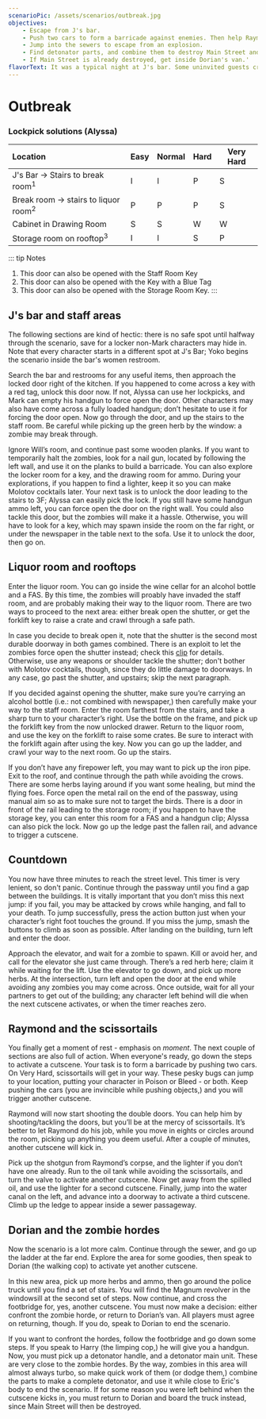 ```yaml
---
scenarioPic: /assets/scenarios/outbreak.jpg
objectives:
    - Escape from J's bar.
    - Push two cars to form a barricade against enemies. Then help Raymond open a gate.
    - Jump into the sewers to escape from an explosion.
    - Find detonator parts, and combine them to destroy Main Street and stop the zombie hordes.
    - If Main Street is already destroyed, get inside Dorian's van.'
flavorText: It was a typical night at J's bar. Some uninvited guests crashed the party. Our race for survival was just beginning...
---
```

# Outbreak

<ScenarioOverviewCard/>

### Lockpick solutions (Alyssa)

Location|Easy|Normal|Hard|Very Hard
:---|---|---|---|---
J's Bar &#8594; Stairs to break room<sup>1</sup>|I|I|P|S
Break room &#8594; stairs to liquor room<sup>2</sup>|P|P|P|S
Cabinet in Drawing Room|S|S|W|W
Storage room on rooftop<sup>3</sup>|I|I|S|P

::: tip Notes
1. This door can also be opened with the Staff Room Key
2. This door can also be opened with the Key with a Blue Tag
3. This door can also be opened with the Storage Room Key.
:::

## J's bar and staff areas

The following sections are kind of hectic: there is no safe spot until halfway through the scenario, save for a locker non-Mark characters may hide in. Note that every character starts in a different spot at J's Bar; Yoko begins the scenario inside the bar's women restroom.

Search the bar and restrooms for any useful items, then approach the locked door right of the kitchen. If you happened to come across a key with a red tag, unlock this door now. If not, Alyssa can use her lockpicks, and Mark can empty his handgun to force open the door. Other characters may also have come across a fully loaded handgun; don’t hesitate to use it for forcing the door open. Now go through the door, and up the stairs to the staff room. Be careful while picking up the green herb by the window: a zombie may break through.

Ignore Will’s room, and continue past some wooden planks. If you want to temporarily halt the zombies, look for a nail gun, located by following the left wall, and use it on the planks to build a barricade. You can also explore the locker room for a key, and the drawing room for ammo. During your explorations, if you happen to find a lighter, keep it so you can make Molotov cocktails later. Your next task is to unlock the door leading to the stairs to 3F; Alyssa can easily pick the lock. If you still have some handgun ammo left, you can force open the door on the right wall. You could also tackle this door, but the zombies will make it a hassle. Otherwise, you will have to look for a key, which may spawn inside the room on the far right, or under the newspaper in the table next to the sofa. Use it to unlock the door, then go on.

## Liquor room and rooftops

Enter the liquor room. You can go inside the wine cellar for an alcohol bottle and a FAS. By this time, the zombies will proably have invaded the staff room, and are probably making their way to the liquor room. There are two ways to proceed to the next area: either break open the shutter, or get the forklift key to raise a crate and crawl through a safe path.

In case you decide to break open it, note that the shutter is the second most durable doorway in both games combined. There is an exploit to let the zombies force open the shutter instead; check this [clip](https://clips.twitch.tv/ObliqueYummyPieDoritosChip) for details. Otherwise, use any weapons or shoulder tackle the shutter; don't bother with Molotov cocktails, though, since they do little damage to doorways. In any case, go past the shutter, and upstairs; skip the next paragraph.

If you decided against opening the shutter, make sure you’re carrying an alcohol bottle (i.e.: not combined with newspaper,) then carefully make your way to the staff room. Enter the room farthest from the stairs, and take a sharp turn to your character’s right. Use the bottle on the frame, and pick up the forklift key from the now unlocked drawer. Return to the liquor room, and use the key on the forklift to raise some crates. Be sure to interact with the forklift again after using the key. Now you can go up the ladder, and crawl your way to the next room. Go up the stairs.

If you don’t have any firepower left, you may want to pick up the iron pipe. Exit to the roof, and continue through the path while avoiding the crows. There are some herbs laying around if you want some healing, but mind the flying foes. Force open the metal rail on the end of the passway, using manual aim so as to make sure not to target the birds. There is a door in front of the rail leading to the storage room; if you happen to have the storage key, you can enter this room for a FAS and a handgun clip; Alyssa can also pick the lock. Now go up the ledge past the fallen rail, and advance to trigger a cutscene.

## Countdown

You now have three minutes to reach the street level. This timer is very lenient, so don't panic. Continue through the passway until you find a gap between the buildings. It is vitally important that you don’t miss this next jump: if you fail, you may be attacked by crows while hanging, and fall to your death. To jump successfully, press the action button just when your character’s right foot touches the ground. If you miss the jump, smash the buttons to climb as soon as possible. After landing on the building, turn left and enter the door.

Approach the elevator, and wait for a zombie to spawn. Kill or avoid her, and call for the elevator she just came through. There’s a red herb here; claim it while waiting for the lift. Use the elevator to go down, and pick up more herbs. At the intersection, turn left and open the door at the end while avoiding any zombies you may come across. Once outside, wait for all your partners to get out of the building; any character left behind will die when the next cutscene activates, or when the timer reaches zero.

## Raymond and the scissortails

You finally get a moment of rest - emphasis on *moment*. The next couple of sections are also full of action. When everyone's ready, go down the steps to activate a cutscene. Your task is to form a barricade by pushing two cars. On Very Hard, scissortails will get in your way. These pesky bugs can jump to your location, putting your character in Poison or Bleed - or both. Keep pushing the cars (you are invincible while pushing objects,) and you will trigger another cutscene.

Raymond will now start shooting the double doors. You can help him by shooting/tackling the doors, but you’ll be at the mercy of scissortails. It’s better to let Raymond do his job, while you move in eights or circles around the room, picking up anything you deem useful. After a couple of minutes, another cutscene will kick in.

Pick up the shotgun from Raymond’s corpse, and the lighter if you don’t have one already. Run to the oil tank while avoiding the scissortails, and turn the valve to activate another cutscene. Now get away from the spilled oil, and use the lighter for a second cutscene. Finally, jump into the water canal on the left, and advance into a doorway to activate a third cutscene. Climb up the ledge to appear inside a sewer passageway.

## Dorian and the zombie hordes

Now the scenario is a lot more calm. Continue through the sewer, and go up the ladder at the far end. Explore the area for some goodies, then speak to Dorian (the walking cop) to activate yet another cutscene.

In this new area, pick up more herbs and ammo, then go around the police truck until you find a set of stairs. You will find the Magnum revolver in the windowsill at the second set of steps. Now continue, and cross the footbridge for, yes, another cutscene. You must now make a decision: either confront the zombie horde, or return to Dorian’s van. All players must agree on returning, though. If you do, speak to Dorian to end the scenario.

If you want to confront the hordes, follow the footbridge and go down some steps. If you speak to Harry (the limping cop,) he will give you a handgun. Now, you must pick up a detonator handle, and a detonator main unit. These are very close to the zombie hordes. By the way, zombies in this area will almost always turbo, so make quick work of them (or dodge them,) combine the parts to make a complete detonator, and use it while close to Eric's body to end the scenario. If for some reason you were left behind when the cutscene kicks in, you must return to Dorian and board the truck instead, since Main Street will then be destroyed.
